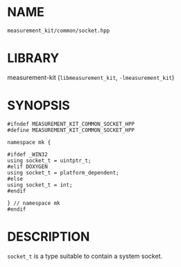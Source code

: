 # NAME

`measurement_kit/common/socket.hpp`

# LIBRARY

measurement-kit (`libmeasurement_kit`, `-lmeasurement_kit`)

# SYNOPSIS

```
#ifndef MEASUREMENT_KIT_COMMON_SOCKET_HPP
#define MEASUREMENT_KIT_COMMON_SOCKET_HPP

namespace mk {

#ifdef _WIN32
using socket_t = uintptr_t;
#elif DOXYGEN
using socket_t = platform_dependent;
#else
using socket_t = int;
#endif

} // namespace mk
#endif
```

# DESCRIPTION

`socket_t` is a type suitable to contain a system socket.

